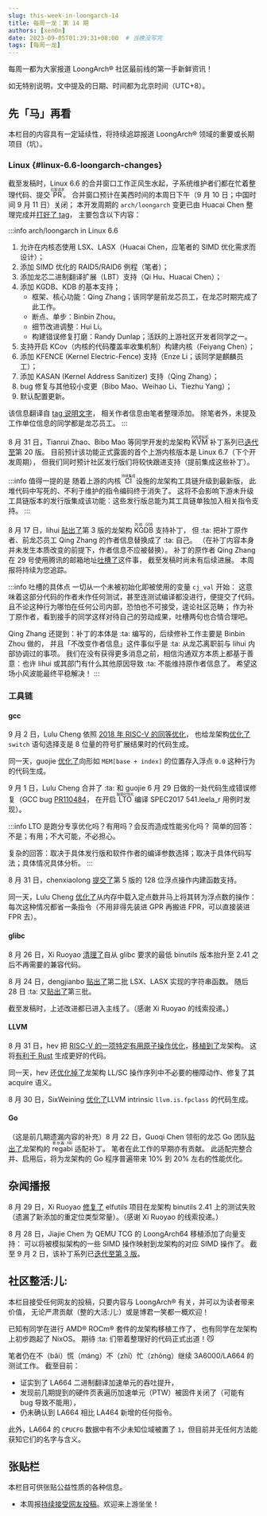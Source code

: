 ```yaml
---
slug: this-week-in-loongarch-14
title: 每周一龙：第 14 期
authors: [xen0n]
date: 2023-09-05T01:39:31+08:00  # 当晚没写完
tags: [每周一龙]
---
```


每周一都为大家报道 LoongArch&reg; 社区最前线的第一手新鲜资讯！

<!-- truncate -->

如无特别说明，文中提及的日期、时间都为北京时间（UTC+8）。

## 先「马」再看

本栏目的内容具有一定延续性，将持续追踪报道 LoongArch&reg; 领域的重要或长期项目（坑）。

### Linux {#linux-6.6-loongarch-changes}

截至发稿时，Linux 6.6 的合并窗口工作正风生水起，子系统维护者们都在忙着整理代码、提交 <ruby>PR<rt>拉取请求</rt></ruby>。
合并窗口预计在美西时间的本周日下午（9 月 10 日；中国时间 9 月 11 日）关闭；
本开发周期的 `arch/loongarch` 变更已由 Huacai Chen 整理完成并[打好了 tag](https://git.kernel.org/chenhuacai/linux-loongson/l/loongarch-6.6)，
主要包含以下内容：

:::info arch/loongarch in Linux 6.6
1. 允许在内核态使用 LSX、LASX（Huacai Chen，应笔者的 SIMD 优化需求而设计）；
2. 添加 SIMD 优化的 RAID5/RAID6 例程（笔者）；
3. 添加龙芯二进制翻译扩展（LBT）支持（Qi Hu、Huacai Chen）；
4. 添加 KGDB、KDB 的基本支持；
    * 框架、核心功能：Qing Zhang；该同学是前龙芯员工，在龙芯时期完成了此工作。
    * 断点、单步：Binbin Zhou。
    * 细节改进调整：Hui Li。
    * 构建错误修复打磨：Randy Dunlap；活跃的上游社区开发者同学之一。
5. 支持开启 KCov（内核的代码覆盖率收集机制）构建内核（Feiyang Chen）；
6. 添加 KFENCE (Kernel Electric-Fence) 支持（Enze Li；该同学是麒麟员工）；
7. 添加 KASAN (Kernel Address Sanitizer) 支持（Qing Zhang）；
8. bug 修复与其他较小变更（Bibo Mao、Weihao Li、Tiezhu Yang）；
9. 默认配置更新。

该信息翻译自 [tag 说明文字](https://git.kernel.org/pub/scm/linux/kernel/git/chenhuacai/linux-loongson.git/tag/?h=loongarch-6.6)，
相关作者信息由笔者整理添加。
除笔者外，未提及工作单位信息的同学都是龙芯员工。
:::

8 月 31 日，Tianrui Zhao、Bibo Mao 等同学开发的龙架构 <ruby>KVM<rt>内核虚拟机</rt></ruby>
补丁系列已[迭代至](https://lore.kernel.org/loongarch/20230831083020.2187109-1-zhaotianrui@loongson.cn/)第 20 版。
目前预计该功能正式露面的首个上游内核版本是 Linux 6.7（下个开发周期），
但我们同时预计社区发行版们将较快跟进支持（提前集成这些补丁）。

:::info 值得一提的是
随着上游的内核 <ruby>CI<rt>持续集成</rt></ruby> 设施的龙架构工具链升级到最新版，
此堆代码中写死的、不利于维护的指令编码终于消失了。
这将不会影响下游未升级工具链版本的发行版集成该功能：这些发行版总能为其工具链单独加入相关指令支持。
:::

8 月 17 日，lihui
[贴出了](https://lore.kernel.org/loongarch/20230817032825.22974-1-lihui@loongson.cn/)第 3 版的龙架构 <ruby>KGDB<rt>内核 GDB</rt></ruby> 支持补丁，
但 :ta: 把补丁原作者、前龙芯员工 Qing Zhang 的作者信息替换成了 :ta: 自己。
（在补丁内容本身并未发生本质改变的前提下，作者信息不应被替换）。
补丁的原作者 Qing Zhang 在 29 号使用腾讯的邮箱地址[吐槽了](https://lore.kernel.org/loongarch/ea1126e8-690c-424e-ab52-ef5ebbc9707a@tencent.com/)这件事，
截至发稿时尚未有后续进展。
本周报将持续为您追踪。

:::info 吐槽的具体点
一切从一个未被初始化即被使用的变量 `cj_val` 开始：
这意味着这部分代码的作者未作任何测试，甚至连测试编译都没进行，便提交了代码。
且不论这种行为哪怕在任何公司内部，恐怕也不可接受，遑论社区范畴；
作为补丁原作者，看到接手的同学这样对待自己的劳动成果，吐槽两句也合情合理吧。

Qing Zhang 还提到：补丁的本体是 :ta: 编写的，后续修补工作主要是 Binbin Zhou 做的，
并且「不改变作者信息」这件事似乎是 :ta: 从龙芯离职前与 lihui 内部协调过的事项。
我们在没有获得更多消息之前，相信沟通双方本质上都基于善意：也许 lihui
或其部门有什么其他原因导致 :ta: 不能维持原作者信息了。
希望这场小风波能最终平稳解决！
:::

### 工具链

#### gcc

9 月 2 日，Lulu Cheng 依照 [2018 年 RISC-V 的同等优化](https://gcc.gnu.org/git/?p=gcc.git;a=commitdiff;h=7bbce9b50302959286381d9177818642bceaf301)，
也给龙架构[优化了](https://gcc.gnu.org/pipermail/gcc-patches/2023-September/629155.html) `switch` 语句选择支是 8 位量的符号扩展结果时的代码生成。

同一天，guojie [优化了](https://gcc.gnu.org/pipermail/gcc-patches/2023-September/629157.html)向形如 `MEM[base + index]` 的位置存入浮点 `0.0` 这种行为的代码生成。

9 月 1 日，Lulu Cheng 合并了 :ta: 和 guojie 6 月 29 日做的一处代码生成错误修复（GCC bug [PR110484](https://gcc.gnu.org/bugzilla/show_bug.cgi?id=110484)，
在开启 <ruby>LTO<rt>链接时优化</rt></ruby> 编译 SPEC2017 541.leela\_r 用例时发现）。

:::info LTO 是跑分专享优化吗？有用吗？会反而造成性能劣化吗？
简单的回答：不是；有用；不大可能，不必担心。

复杂的回答：取决于具体发行版和软件作者的编译参数选择；取决于具体代码写法；具体情况具体分析。
:::

8 月 31 日，chenxiaolong [提交了](https://gcc.gnu.org/pipermail/gcc-patches/2023-August/628895.html)第 5 版的
128 位浮点操作内建函数支持。

同一天，Lulu Cheng [优化了](https://gcc.gnu.org/pipermail/gcc-patches/2023-August/628950.html)从内存中载入定点数并马上将其转为浮点数的操作：
每次这种情况都省一条指令（不用非得先装进 GPR 再搬进 FPR，可以直接装进 FPR 去）。

#### glibc

8 月 26 日，Xi Ruoyao [清理了](https://sourceware.org/pipermail/libc-alpha/2023-August/151146.html)自从
glibc 要求的最低 binutils 版本抬升至 2.41 之后不再需要的兼容代码。

8 月 24 日，dengjianbo [贴出了](https://sourceware.org/pipermail/libc-alpha/2023-August/151091.html)第二批 LSX、LASX 实现的字符串函数。
随后 28 日 :ta: 又[贴出了](https://sourceware.org/pipermail/libc-alpha/2023-August/151156.html)第三批。

截至发稿时，上述改进都已进入主线了。（感谢 Xi Ruoyao 的线索投递。）

#### LLVM

8 月 31 日，hev 把 [RISC-V 的一项特定有用原子操作优化](https://reviews.llvm.org/D156801)，[移植到了](https://reviews.llvm.org/D159252)龙架构。
这将[有利于 Rust](https://github.com/rust-lang/rust/pull/114034) 生成更好的代码。

同一天，hev 还[优化掉了](https://reviews.llvm.org/D159272)龙架构 LL/SC 操作序列中不必要的栅障动作、修复了其 acquire 语义。

8 月 30 日，SixWeining [优化了](https://reviews.llvm.org/D159183)LLVM intrinsic `llvm.is.fpclass` 的代码生成。

#### Go

（这是前几期遗漏内容的补充）8 月 22 日，Guoqi Chen 领衔的龙芯 Go 团队[贴出了](https://go-review.googlesource.com/c/go/+/521790)龙架构的 <ruby>regabi<rt>寄存器 ABI</rt></ruby> 适配补丁。
笔者在此工作的早期亦有贡献。
此适配完整合并、启用后，将为龙架构的 Go 程序普遍带来 10% 到 20% 左右的性能优化。

## 杂闻播报

8 月 29 日，Xi Ruoyao [修复了](https://sourceware.org/pipermail/elfutils-devel/2023q3/006362.html)
elfutils 项目在龙架构 binutils 2.41 上的测试失败（遗漏了新添加的重定位类型常量）。（感谢 Xi Ruoyao 的线索投递。）

8 月 28 日，Jiajie Chen 为 QEMU TCG 的 LoongArch64 移植添加了向量支持：
可以将被模拟架构的一些 SIMD 操作映射到龙架构的对应 SIMD 操作了。
截至 9 月 2 日，该补丁系列已[迭代至第 3 版](https://patchwork.ozlabs.org/project/qemu-devel/list/?series=371423)。

## 社区整活:儿:

本栏目接受任何网友的投稿，只要内容与 LoongArch&reg; 有关，并可以为读者带来价值，
无论严肃贡献（整的大活:儿:）或是博君一笑都一概欢迎！

已知有同学在进行 AMD&reg; ROCm&reg; 套件的龙架构移植工作了，
也有同学在龙架构上初步跑起了 NixOS。
期待 :ta: 们带着整理好的代码正式出道！:smirk_cat:

笔者仍在不（bǎi）慌（máng）不（zhī）忙（zhōng）继续 3A6000/LA664 的测试工作。
截至目前：

* 证实到了 LA664 二进制翻译加速单元的吞吐提升，
* 发现前几期提到的硬件页表遍历加速单元（PTW）被固件关闭了（可能有 bug 导致不能用），
* 仍未确认到 LA664 相比 LA464 新增的任何指令。

此外，LA664 的 `CPUCFG` 数据中有不少未知位域被置了 `1`，但目前并无任何方法能获知它们的名字与含义。

## 张贴栏

本栏目可供张贴公益性质的各种信息。

* 本周报[持续接受网友投稿][call-for-submissions]。欢迎来上游坐坐！

[call-for-submissions]: https://github.com/loongson-community/areweloongyet/issues/16
